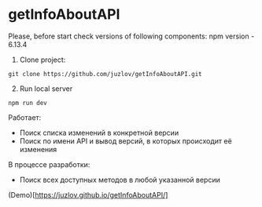 # getInfoAboutAPI

Please, before start check versions of following components:
npm version - 6.13.4

1. Clone project:
```
git clone https://github.com/juzlov/getInfoAboutAPI.git
```

2. Run local server
```
npm run dev
```

Работает: 
- Поиск списка изменений в конкретной версии
- Поиск по имени API и вывод версий, в которых происходит её изменения

В процессе разработки:
- Поиск всех доступных методов в любой указанной версии

(Demo)[https://juzlov.github.io/getInfoAboutAPI/]